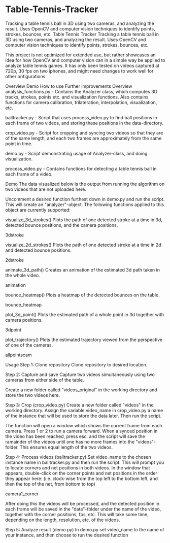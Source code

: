# Table-Tennis-Tracker
Tracking a table tennis ball in 3D using two cameras, and analyzing the result. Uses OpenCV and computer vision techniques to identify points, strokes, bounces, etc. 
Table Tennis Tracker
Tracking a table tennis ball in 3D using two cameras, and analyzing the result. Uses OpenCV and computer vision techniques to identify points, strokes, bounces, etc.

This project is not optimized for extended use, but rather showcases an idea for how OpenCV and computer vision can in a simple way be applied to analyze table tennis games. It has only been tested on videos captured at 720p, 30 fps on two iphones, and might need changes to work well for other onfigurations.

Overview
Demo
How to use
Further improvements
Overview
analysis_functions.py - Contains the Analyzer class, which computes 3D tracks, strokes, points etc. and visualization functions. Also contains functions for camera calibration, trilateration, interpolation, visualization, etc.

balltracker.py - Script that uses process_video.py to find ball positions in each frame of two videos, and storing these positions in the data-directory.

crop_video.py - Script for cropping and syncing two videos so that they are of the same length, and each two frames are approximately from the same point in time.

demo.py - Script demonstrating usage of Analyzer-class, and doing visualization.

process_video.py - Contains functions for detecting a table tennis ball in each frame of a video.

Demo
The data visualized below is the output from running the algorithm on two videos that are not uploaded here.

Uncomment a desired function furthest down in demo.py and run the script. This will create an "analyzer"-object. The following functions applied to this object are currently supported:

visualize_3d_strokes()
Plots the path of one detected stroke at a time in 3d, detected bounce positions, and the camera positions.

3dstroke

visualize_2d_strokes()
Plots the path of one detected stroke at a time in 2d and detected bounce positions.

2dstroke

animate_3d_path()
Creates an animation of the estimated 3d path taken in the whole video.

animation

bounce_heatmap()
Plots a heatmap of the detected bounces on the table.

bounce_heatmap

plot_3d_point()
Plots the estimated path of a whole point in 3d together with camera positions.

3dpoint

plot_trajectory()
Plots the estimated trajectory viewed from the perspective of one of the cameras.

allpointscam

Usage
Step 1: Clone repository
Clone repository to desired location.

Step 2: Capture and save
Capture two videos simultaneously using two cameras from either side of the table.

Create a new folder called "videos_original" in the working directory and store the two videos here.

Step 3: Crop (crop_video.py)
Create a new folder called "videos" in the working directory. Assign the variable video_name in crop_video.py a name of the instance that will be used to store the data later. Then run the script.

The function will open a window which shows the current frame from each camera. Press 1 or 2 to run a camera forward. When a synced position in the video has been reached, press esc. and the script will save the ramainder of the videos until one has no more frames into the "videos"-folder. This ensures equal length of the two videos.

Step 4: Process videos (balltracker.py)
Set video_name to the chosen instance name in balltracker.py and then run the script. This will prompt you to locate corners and net positions in both videos. In the window that appears, double-click on the corner points and net positions in the order they appear here: (i.e. clock-wise from the top left to the bottom left, and then the top of the net, from bottom to top)

camera1_corner

After doing this the videos will be processed, and the detected position in each frame will be saved in the "data"-folder under the name of the video, together with the corner positions, fps, etc. This will take some time, depending on the length, resolution, etc. of the videos.

Step 5: Analyze result (demo.py)
In demo.py set video_name to the name of your instance, and then choose to run the desired function
